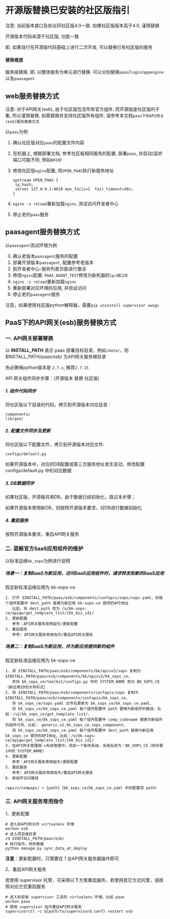 # 开源版替换已安装的社区版指引

注意: 当前版本接口及协议同社区版4.0一致. 如果社区版版本高于4.0, 谨慎替换

开源版本代码来源于社区版, 功能一致

即, 如果自行在开源版代码基础上进行二次开发, 可以替换已有社区版的服务

#### 替换维度

服务级替换, 即, 以整体服务为单元进行替换. 可以分别替换`paas`/`login`/`appengine`以及`paasagent`

## web服务替换方式

注意: 对于API网关(esb), 由于社区版包含所有官方组件, 而开源版是社区版的子集, 所以谨慎替换, 如需替换并支持社区版所有组件, 请参考本文档`paas下的API网关(esb)服务替换方式`

以`paas`为例

1. 确认社区版对应`paas`的配置文件内容
2. 在机器上, 根据部署文档, 参考社区版相同服务的配置, 部署`paas`, 并启动(监听端口可能不同, 例如`8010`)
3. 修改社区版`nginx`配置, 将`OPEN_PAAS`执行新服务地址

    ```
    upstream OPEN_PAAS {
     ip_hash;
     server 127.0.0.1:8010 max_fails=1  fail_timeout=30s;
    }
    ```
4. `nginx -s reload`重新加载`nginx`, 测试访问开发者中心
5. 停止老的`paas`服务

## paasagent服务替换方式

以`paasagent`测试环境为例

0. 确认老版本`paasagent`服务的配置
1. 部署开源版本`paasagent`, 配置参考老版本
2. 到开发者中心-服务列表页面进行激活
3. 修改`nginx`配置: `PAAS_AGENT_TEST`修改为新机器的`ip/端口号`
4. `nginx -s reload`重新加载`nginx`
5. 重新部署对应环境的应用, 并验证访问
6. 停止老的`paasagent`服务

注意，如果使用社区版python解释器，需要`pip uninstall supervisor uwsgi`


## PaaS下的API网关(esb)服务替换方式

### 一. API网关部署替换

以 **INSTALL_PATH** 表示 paas 部署目标目录，例如`/data/`，则 $INSTALL_PATH/paas/esb/ 为API网关服务根目录

务必确保python版本是 `2.7.x`, 推荐`2.7.15`

API 网关组件同步步骤：(开源版本 替换 社区版)

##### 1. 组件代码同步

将社区版以下目录的代码，拷贝到开源版本对应目录：

```
components/
lib/gse/
```

##### 2. 配置文件同步及更新


将社区版以下配置文件，拷贝到开源版本对应文件:

```
configs/default.py
```

如果开源版本中，对应的DB配置或第三方服务地址发生变动，修改配置 configs/default.py 中的对应数据

##### 3. DB数据同步

如果社区版，开源版共用DB，由于数据已经初始化，跳过本步骤；

如果开源版本使用新DB，则按照开源版本要求，对DB进行数据初始化

##### 4. 重启服务

按照开源版本要求，重启API网关服务


### 二. 蓝鲸官方SaaS应用组件的维护

以标准运维`bk_sops`为例进行说明

##### 场景一：复制SaaS为新应用，访问SaaS应用组件时，请求转发到新的SaaS应用

假定新标准运维应用为 bk-sops-ce

```
1. 打开 $INSTALL_PATH/paas/esb/components/confapis/sops/sops.yaml，将每个组件配置中 dest_path 替换为新应用 bk-sops-ce 提供的API地址
   比如，将 dest_path 改为 /o/bk-sops-ce/apigw/get_template_list/{bk_biz_id}/
2. 更新配置
   参考：API网关服务常用指令/更新配置
3. 重启服务
   参考: API网关服务常用指令/重启API网关服务
```

##### 场景二：复制SaaS为新应用，并为新应用提供新的组件

假定新标准运维应用为 bk-sops-ce

```
1. 将 $INSTALL_PATH/paas/esb/components/bk/apisv2/sops 复制为 $INSTALL_PATH/paas/esb/components/bk/apisv2/bk_sops_ce，
   并将 bk_sops_ce/toolkit/configs.py 中的 SYSTEM_NAME 改为 BK_SOPS_CE（新应用ID的大写形式）
2. 将 $INSTALL_PATH/paas/esb/components/confapis/sops 复制为 $INSTALL_PATH/paas/esb/components/confapis/bk_sops_ce，
   将 bk_sops_ce/sops.yaml 文件名更新为 bk_sops_ce/bk_sops_ce.yaml，
   将 bk_sops_ce/bk_sops_ce.yaml 每个组件配置中 path 替换为新组件的路径，比如：/v2/bk_sops_ce/get_template_list/，
   将 bk_sops_ce/bk_sops_ce.yaml 每个组件配置中 comp_codename 替换为新组件的组件代号，比如： generic.v2.bk_sops_ce.sops_component，
   将 bk_sops_ce/bk_sops_ce.yaml 每个组件配置中 dest_path 替换为新应用 bk_sops_ce 提供的API地址，比如：/o/bk-sops-ce/apigw/get_template_list/{bk_biz_id}/ 
3. 在API网关管理端->系统管理中，添加一个新的系统，系统名称为：BK_SOPS_CE（同步骤1中的 SYSTEM_NAME）
4. 更新配置
   参考：API网关服务常用指令/更新配置
5. 重启服务
   参考: API网关服务常用指令/重启API网关服务
6. 新组件访问路径
   /api/c/compapi/ + {path}（bk_sops_ce/bk_sops_ce.yaml 中的配置项 path）
``` 

### 三. API网关服务常用指令

1、更新配置

```
# 进入到API网关的 virtualenv 环境
workon esb
# 进入项目根目录
cd $INSTALL_PATH/paas/esb/
# 执行指令，同步数据
python manage.py sync_data_at_deploy 
```

**注意**：更新配置时，只需要在 1 台API网关服务器操作即可

2、重启API网关服务

若使用 supervisor 托管，可采用以下方案重启服务，若使用其它方式托管，请按照对应方式重启服务

```
# 进入到安装 supervisor 工具的 virtualenv 环境，比如 paas
workon paas
# 使用 supervisor 指令重启API网关服务
supervisorctl -c ${path/to/supervisord.conf} restart esb 
```
